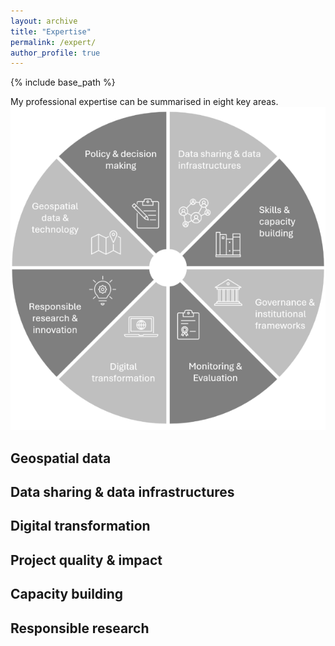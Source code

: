 ```yaml
---
layout: archive
title: "Expertise"
permalink: /expert/
author_profile: true
---
```


{% include base_path %}

My professional expertise can be summarised in eight key areas.
<br/><img src='/images/expert4.png'>


## Geospatial data


## Data sharing & data infrastructures


## Digital transformation


## Project quality & impact


## Capacity building


## Responsible research


